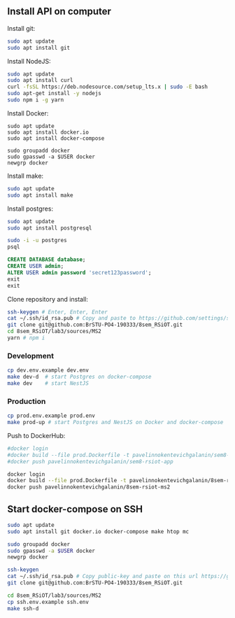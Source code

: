 ## Install API on computer

Install git:

```bash
sudo apt update
sudo apt install git
```

Install NodeJS:

```bash
sudo apt update
sudo apt install curl
curl -fsSL https://deb.nodesource.com/setup_lts.x | sudo -E bash
sudo apt-get install -y nodejs
sudo npm i -g yarn
```

Install Docker:

```
sudo apt update
sudo apt install docker.io
sudo apt install docker-compose

sudo groupadd docker
sudo gpasswd -a $USER docker
newgrp docker
```

Install make:

```bash
sudo apt update
sudo apt install make
```

Install postgres:

```bash
sudo apt update
sudo apt install postgresql
```

```bash
sudo -i -u postgres
psql
```

```sql
CREATE DATABASE database;
CREATE USER admin;
ALTER USER admin password 'secret123password';
exit
exit
```

Clone repository and install:

```bash
ssh-keygen # Enter, Enter, Enter
cat ~/.ssh/id_rsa.pub # Copy and paste to https://github.com/settings/ssh/new
git clone git@github.com:BrSTU-PO4-190333/8sem_RSiOT.git
cd 8sem_RSiOT/lab3/sources/MS2
yarn # npm i
```

### Development

```bash
cp dev.env.example dev.env
make dev-d  # start Postgres on docker-compose
make dev    # start NestJS
```

### Production

```bash
cp prod.env.example prod.env
make prod-up # start Postgres and NestJS on Docker and docker-compose
```

Push to DockerHub:

```bash
#docker login
#docker build --file prod.Dockerfile -t pavelinnokentevichgalanin/sem8-rsiot-app .
#docker push pavelinnokentevichgalanin/sem8-rsiot-app

docker login
docker build --file prod.Dockerfile -t pavelinnokentevichgalanin/8sem-rsiot-ms2 .
docker push pavelinnokentevichgalanin/8sem-rsiot-ms2
```

## Start docker-compose on SSH

```bash
sudo apt update
sudo apt install git docker.io docker-compose make htop mc

sudo groupadd docker
sudo gpasswd -a $USER docker
newgrp docker
```

```bash
ssh-keygen
cat ~/.ssh/id_rsa.pub # Copy public-key and paste on this url https://github.com/settings/ssh/new
git clone git@github.com:BrSTU-PO4-190333/8sem_RSiOT.git
```

```bash
cd 8sem_RSiOT/lab3/sources/MS2
cp ssh.env.example ssh.env
make ssh-d
```

